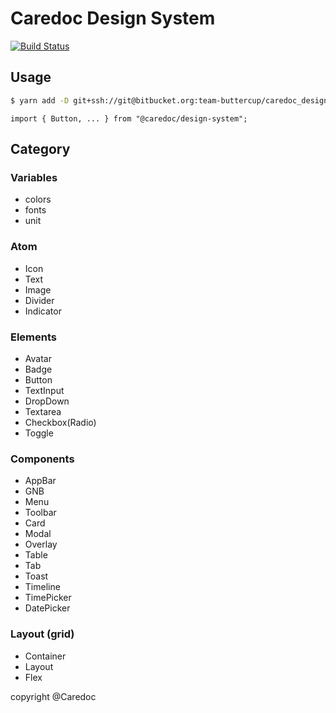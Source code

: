 # Caredoc Design System

[![Build Status](https://travis-ci.org/team-caredoc/design_system_rn_lib.svg?branch=master)](https://travis-ci.org/team-caredoc/design_system_rn_lib)

## Usage

```bash
$ yarn add -D git+ssh://git@bitbucket.org:team-buttercup/caredoc_design_system_rm_lib.git
```

```JSX
import { Button, ... } from "@caredoc/design-system";
```

## Category

### Variables

- colors
- fonts
- unit

### Atom

- Icon
- Text
- Image
- Divider
- Indicator

### Elements

- Avatar
- Badge
- Button
- TextInput
- DropDown
- Textarea
- Checkbox(Radio)
- Toggle

### Components

- AppBar
- GNB
- Menu
- Toolbar
- Card
- Modal
- Overlay
- Table
- Tab
- Toast
- Timeline
- TimePicker
- DatePicker

### Layout (grid)

- Container
- Layout
- Flex

copyright @Caredoc
